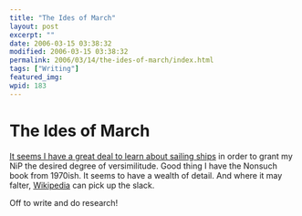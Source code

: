 ```yaml
---
title: "The Ides of March"
layout: post
excerpt: ""
date: 2006-03-15 03:38:32
modified: 2006-03-15 03:38:32
permalink: 2006/03/14/the-ides-of-march/index.html
tags: ["Writing"]
featured_img: 
wpid: 183
---
```


# The Ides of March

[It seems I have a great deal to learn about sailing ships](http://en.wikipedia.org/wiki/Sail-plan) in order to grant my NiP the desired degree of versimilitude. Good thing I have the Nonsuch book from 1970ish. It seems to have a wealth of detail. And where it may falter, [Wikipedia](http://en.wikipedia.org/wiki/Ketch) can pick up the slack.

Off to write and do research!
